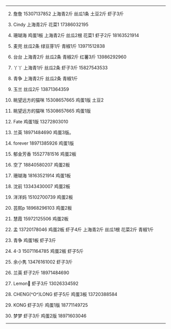 ---
2. 詹詹 15307137852 上海青2斤 丝瓜1条 土豆2斤 虾子3斤
3. Cindy  上海青2斤  花菜1 17386032195
4. 珊瑚海 鸡蛋1板 上海青2斤 丝瓜2根 花菜1 虾子2斤 18163521914
5. 麦兜 丝瓜2条 绿豆芽1斤 青椒1斤 13971512838
6. 台台 上海青2斤 丝瓜2条 青椒2斤 红薯3斤 13986292960
7. 丫丫 上海青1斤 丝瓜2条 虾子3斤 15827543533
8. 青争 上海青2斤 丝瓜2条 青椒1斤
9. 玉兰 丝瓜2斤 13871364359
1. 眺望远方的猫咪 15308657665 鸡蛋1版 土豆2

1. 眺望远方的猫咪 15308657665 鸡蛋1版
2. Fate 鸡蛋1版 13272803010
3. 兰英 18971484690 鸡蛋3版。
4. forever 18971385926 鸡蛋1版
5. 郁金芳香 15527781516 鸡蛋2板
6. 空了 18840580207 鸡蛋2板
7. 珊瑚海 18163521914 鸡蛋1板
8. 沈前 13343430007 鸡蛋2板
9. 洋洋妈 15102700739 鸡蛋2板
10. 芸熙p 18968296103 鸡蛋2板
11. 慧霞  15972125506 鸡蛋2板
12. 孟 13720178046 鸡蛋2板 虾子4斤 上海青2斤 丝瓜1根 花菜2斤 青椒1斤
13. 青争 鸡蛋1板 虾子3斤
14. 4-3 15071164785 鸡蛋2板 虾子5斤
15. 余小隽 13476161002 虾子3斤
16. 兰英 虾子2斤 18971484690
17. Lemon🍋 虾子3斤 13026334592
18. CHENG(^O^)LONG 虾子5斤 鸡蛋3板 13720388584
19. KONG 虾子3斤 鸡蛋1版 18771149725
20. 梦梦 虾子3斤 鸡蛋2版 18971603046
---